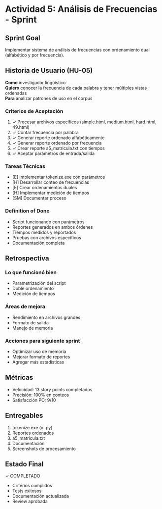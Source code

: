 # Actividad 5: Análisis de Frecuencias - Sprint

## Sprint Goal
Implementar sistema de análisis de frecuencias con ordenamiento dual (alfabético y por frecuencia).

## Historia de Usuario (HU-05)
**Como** investigador lingüístico  
**Quiero** conocer la frecuencia de cada palabra y tener múltiples vistas ordenadas  
**Para** analizar patrones de uso en el corpus

### Criterios de Aceptación
1. ✓ Procesar archivos específicos (simple.html, medium.html, hard.html, 49.html)
2. ✓ Contar frecuencia por palabra
3. ✓ Generar reporte ordenado alfabéticamente
4. ✓ Generar reporte ordenado por frecuencia
5. ✓ Crear reporte a5_matricula.txt con tiempos
6. ✓ Aceptar parámetros de entrada/salida

### Tareas Técnicas
- [E] Implementar tokenize.exe con parámetros
- [H] Desarrollar conteo de frecuencias
- [E] Crear ordenamientos duales
- [H] Implementar medición de tiempos
- [SM] Documentar proceso

### Definition of Done
- Script funcionando con parámetros
- Reportes generados en ambos órdenes
- Tiempos medidos y reportados
- Pruebas con archivos específicos
- Documentación completa

## Retrospectiva

### Lo que funcionó bien
- Parametrización del script
- Doble ordenamiento
- Medición de tiempos

### Áreas de mejora
- Rendimiento en archivos grandes
- Formato de salida
- Manejo de memoria

### Acciones para siguiente sprint
- Optimizar uso de memoria
- Mejorar formato de reportes
- Agregar más estadísticas

## Métricas
- Velocidad: 13 story points completados
- Precisión: 100% en conteos
- Satisfacción PO: 9/10

## Entregables
1. tokenize.exe (o .py)
2. Reportes ordenados
3. a5_matricula.txt
4. Documentación
5. Screenshots de procesamiento

## Estado Final
✓ COMPLETADO
- Criterios cumplidos
- Tests exitosos
- Documentación actualizada
- Review aprobada
